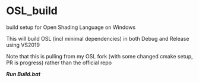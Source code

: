 # OSL_build
build setup for Open Shading Language on Windows

This will build OSL (incl minimal dependencies) in both Debug and Release using VS2019

Note that this is pulling from my OSL fork (with some changed cmake setup, PR is progress) rather than the official repo

***Run Build.bat***
